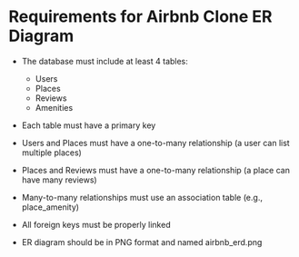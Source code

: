 # Requirements for Airbnb Clone ER Diagram

- The database must include at least 4 tables:
  - Users
  - Places
  - Reviews
  - Amenities

- Each table must have a primary key
- Users and Places must have a one-to-many relationship (a user can list multiple places)
- Places and Reviews must have a one-to-many relationship (a place can have many reviews)
- Many-to-many relationships must use an association table (e.g., place_amenity)
- All foreign keys must be properly linked
- ER diagram should be in PNG format and named airbnb_erd.png
